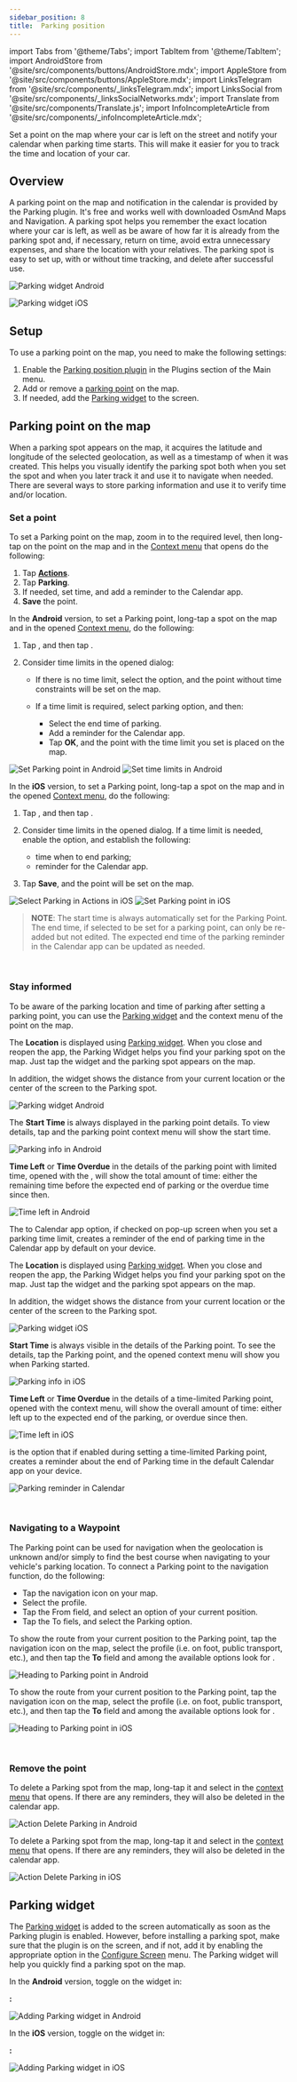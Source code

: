 ```yaml
---
sidebar_position: 8
title:  Parking position
---
```


import Tabs from '@theme/Tabs';
import TabItem from '@theme/TabItem';
import AndroidStore from '@site/src/components/buttons/AndroidStore.mdx';
import AppleStore from '@site/src/components/buttons/AppleStore.mdx';
import LinksTelegram from '@site/src/components/_linksTelegram.mdx';
import LinksSocial from '@site/src/components/_linksSocialNetworks.mdx';
import Translate from '@site/src/components/Translate.js';
import InfoIncompleteArticle from '@site/src/components/_infoIncompleteArticle.mdx';

<InfoIncompleteArticle/>

<!--This article is incomplete and needs improvement. You can help by creating a revision request.-->

Set a point on the map where your car is left on the street and notify your calendar when parking time starts. This will make it easier for you to track the time and location of your car.

## Overview 

A parking point on the map and notification in the calendar is provided by the Parking plugin. It's free and works well with downloaded OsmAnd Maps and Navigation. A parking spot helps you remember the exact location where your car is left, as well as be aware of how far it is already from the parking spot and, if necessary, return on time, avoid extra unnecessary expenses, and share the location with your relatives. The parking spot is easy to set up, with or without time tracking, and delete after successful use. 


<Tabs groupId="operating-systems">


<TabItem value="android" label="Android">

![Parking widget Android](@site/static/img/plugins/parking/parking_widget_android.png) 

</TabItem>

<TabItem value="ios" label="iOS">

![Parking widget iOS](@site/static/img/plugins/parking/parking_widget_ios.png)

</TabItem>

</Tabs>

## Setup

To use a parking point on the map, you need to make the following settings:    
1. Enable the [Parking position plugin](../start-with/first-steps.md#how-to-configure-plugins) in the Plugins section of the Main menu.  
2. Add or remove a [parking point](#set-a-point) on the map.
3. If needed, add the [Parking widget](#parking-widget) to the screen.  


## Parking point on the map

When a parking spot appears on the map, it acquires the latitude and longitude of the selected geolocation, as well as a timestamp of when it was created. This helps you visually identify the parking spot both when you set the spot and when you later track it and use it to navigate when needed. There are several ways to store parking information and use it to verify time and/or location.


###  Set a point

To set a Parking point on the map, zoom in to the required level, then long-tap on the point on the map and in the [Context menu](../map/map-context-menu.md) that opens do the following:   

1. Tap [**Actions**](../map/map-context-menu.md#-add--delete-parking-point).
2. Tap **Parking**.
3. If needed, set time, and add a reminder to the Calendar app. 
4. **Save** the point. 
   
<Tabs groupId="operating-systems">


<TabItem value="android" label="Android">

In the **Android** version, to set a Parking point, long-tap a spot on the map and in the opened [Context menu](../map/map-context-menu.md), do the following:

1. Tap **<Translate android="true" ids="shared_string_actions"/>**, and then tap **<Translate android="true" ids="context_menu_item_add_parking_point"/>**.
2. Consider time limits in the opened <Translate android="true" ids="parking_options"/> dialog: 

    - If there is no time limit, select the **<Translate android="true" ids="osmand_parking_no_lim_text"/>** option, and the point without time constraints will be set on the map. 

    - If a time limit is required, select **<Translate android="true" ids="osmand_parking_time_limit"/>** parking option, and then:

       - Select the end time of parking.
       - Add a reminder for the Calendar app.
       - Tap **OK**, and the point with the time limit you set is placed on the map.  

![Set Parking point in Android](@site/static/img/plugins/parking/and_set_p_point_limit.png) ![Set time limits in Android](@site/static/img/plugins/parking/and_set_p_point4_.png)

</TabItem>

<TabItem value="ios" label="iOS">

In the **iOS** version, to set a Parking point, long-tap a spot on the map and in the opened [Context menu](../map/map-context-menu.md), do the following:

1. Tap **<Translate ios="true" ids="actions"/>**, and then tap **<Translate ios="true" ids="add_parking_short"/>**.
2. Consider time limits in the opened <Translate ios="true" ids="parking_marker"/> dialog. If a time limit is needed, enable the **<Translate ios="true" ids="time_limited"/>** option, and establish the following:

    - time when to end parking;
    - reminder for the Calendar app.

3. Tap **Save**, and the point will be set on the map. 

![Select Parking in Actions in iOS](@site/static/img/plugins/parking/ios_set_p_point2.png)  ![Set Parking point in iOS](@site/static/img/plugins/parking/ios_set_p_point3_.png)

</TabItem>

</Tabs>

>**NOTE**: The start time is always automatically set for the Parking Point. The end time, if selected to be set for a parking point, can only be re-added but not edited. The expected end time of the parking reminder in the Calendar app can be updated as needed. 


&nbsp;&nbsp;&nbsp;&nbsp;

### Stay informed

To be aware of the parking location and time of parking after setting a parking point, you can use the [Parking widget](../widgets/info-widgets.md#-parking-widget) and the context menu of the point on the map.  

<Tabs groupId="operating-systems">


<TabItem value="android" label="Android">

The **Location** is displayed using [Parking widget](../widgets/info-widgets.md#-parking-widget). When you close and reopen the app, the Parking Widget helps you find your parking spot on the map. Just tap the widget and the parking spot appears on the map.  


In addition, the widget shows the distance from your current location or the center of the screen to the Parking spot.  

![Parking widget Android](@site/static/img/plugins/parking/parking_widget_android.png)

The **Start Time** is always displayed in the parking point details. To view details, tap <Translate android="true" ids="parking_place"/> and the parking point context menu will show the start time.  

![Parking info in Android](@site/static/img/plugins/parking/and_parking_info.png) 

**Time Left** or **Time Overdue** in the details of the parking point with limited time, opened with the <Translate android="true" ids="pick_up_till"/>, will show the total amount of time: either the remaining time before the expected end of parking or the overdue time since then.  

![Time left in Android](@site/static/img/plugins/parking/and_parking_info_left.png) 

The **<Translate android="true" ids="osmand_parking_add_event"/>** to Calendar app option, if checked on **<Translate android="true" ids="osmand_parking_time_limit_title"/>** pop-up screen when you set a parking time limit, creates a reminder of the end of parking time in the Calendar app by default on your device.  


</TabItem>

<TabItem value="ios" label="iOS">

The **Location** is displayed using [Parking widget](../widgets/info-widgets.md#-parking-widget). When you close and reopen the app, the Parking Widget helps you find your parking spot on the map. Just tap the widget and the parking spot appears on the map.  


In addition, the widget shows the distance from your current location or the center of the screen to the Parking spot.  
 

![Parking widget iOS](@site/static/img/plugins/parking/parking_widget_ios.png)

**Start Time** is always visible in the details of the Parking point. To see the details, tap the Parking point, and the opened <Translate ios="true" ids="parking_marker"/> context menu will show you when Parking started. 

![Parking info in iOS](@site/static/img/plugins/parking/ios_parking_info.png) 


**Time Left** or **Time Overdue** in the details of a time-limited Parking point, opened with the <Translate ios="true" ids="parking_marker"/> context menu, will show the overall amount of time: either left up to the expected end of the parking, or overdue since then. 

![Time left in iOS](@site/static/img/plugins/parking/ios_parking_info_left.png)

**<Translate ios="true" ids="add_notification_calendar"/>** is the option that if enabled during setting a time-limited Parking point, creates a reminder about the end of Parking time in the default Calendar app on your device. 

![Parking reminder in Calendar](@site/static/img/plugins/parking/ios_parking_in_calendar.png) 

</TabItem>

</Tabs>


&nbsp;&nbsp;&nbsp;&nbsp;

### Navigating to a Waypoint

The Parking point can be used for navigation when the geolocation is unknown and/or simply to find the best course when navigating to your vehicle's parking location. To connect a Parking point to the navigation function, do the following:  
* Tap the navigation icon on your map. 
* Select the profile. 
* Tap the From field, and select an option of your current position.  
* Tap the To fiels, and select the Parking option. 
   
<Tabs groupId="operating-systems">


<TabItem value="android" label="Android">

To show the route from your current position to the Parking point, tap the navigation icon on the map, select the profile (i.e. on foot, public transport, etc.), and then tap the **To** field and among the available options look for **<Translate android="true" ids="osmand_parking_position_name"/>**.

![Heading to Parking point in Android](@site/static/img/plugins/parking/and_navigating_to_parking.png)

</TabItem>

<TabItem value="ios" label="iOS">

To show the route from your current position to the Parking point, tap the navigation icon on the map, select the profile (i.e. on foot, public transport, etc.), and then tap the **To** field and among the available options look for **<Translate ios="true" ids="parking"/>**.

![Heading to Parking point in iOS](@site/static/img/plugins/parking/ios_going_to_parking.png)

</TabItem>

</Tabs>


&nbsp;&nbsp;&nbsp;&nbsp;

### Remove the point

<Tabs groupId="operating-systems">


<TabItem value="android" label="Android">

To delete a Parking spot from the map, long-tap it and select **<Translate android="true" ids="poi_action_delete"/>** in the [context menu](../map/map-context-menu.md#-add--delete-parking-point) that opens. If there are any reminders, they will also be deleted in the calendar app.  

![Action Delete Parking in Android](@site/static/img/map/context_menu_limited_parking.png)

</TabItem>

<TabItem value="ios" label="iOS">

To delete a Parking spot from the map, long-tap it and select **<Translate ios="true" ids="shared_string_dismiss"/>** in the [context menu](../map/map-context-menu.md#-add--delete-parking-point) that opens. If there are any reminders, they will also be deleted in the calendar app.  

![Action Delete Parking in iOS](@site/static/img/map/context_menu_limited_parking_ios.png) 

</TabItem>

</Tabs>

## Parking widget

The [Parking widget](../widgets/info-widgets.md#-parking-widget) is added to the screen automatically as soon as the Parking plugin is enabled. However, before installing a parking spot, make sure that the plugin is on the screen, and if not, add it by enabling the appropriate option in the [Configure Screen](../widgets/configure-screen.md) menu. The Parking widget will help you quickly find a parking spot on the map.  

<Tabs groupId="operating-systems">


<TabItem value="android" label="Android">

In the **Android** version, toggle on the <Translate android="true" ids="map_widget_parking"/> widget in: 

**<Translate android="true" ids="android_button_seq"/>:** <Translate android="true" ids="shared_string_menu,layer_map_appearance,map_widget_parking"/> 

![Adding Parking widget in Android](@site/static/img/plugins/parking/and_adding_parking_widget.png)

</TabItem>

<TabItem value="ios" label="iOS">

In the **iOS** version, toggle on the <Translate ios="true" ids="product_title_parking"/> widget in: 

**<Translate ios="true" ids="ios_button_seq"/>:** <Translate ios="true" ids="menu,layer_map_appearance,product_title_parking"/>


![Adding Parking widget in iOS](@site/static/img/plugins/parking/ios_adding_parking_widget.png)

</TabItem>

</Tabs>


